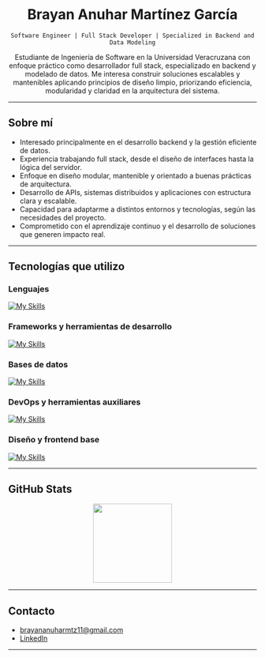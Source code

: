 <h1 align="center">Brayan Anuhar Martínez García</h1>
<p align="center"><code>Software Engineer | Full Stack Developer | Specialized in Backend and Data Modeling</code></p>

<p align="center">
Estudiante de Ingeniería de Software en la Universidad Veracruzana con enfoque práctico como desarrollador full stack, especializado en backend y modelado de datos. Me interesa construir soluciones escalables y mantenibles aplicando principios de diseño limpio, priorizando eficiencia, modularidad y claridad en la arquitectura del sistema.
</p>

---

## Sobre mí

- Interesado principalmente en el desarrollo backend y la gestión eficiente de datos.
- Experiencia trabajando full stack, desde el diseño de interfaces hasta la lógica del servidor.
- Enfoque en diseño modular, mantenible y orientado a buenas prácticas de arquitectura.
- Desarrollo de APIs, sistemas distribuidos y aplicaciones con estructura clara y escalable.
- Capacidad para adaptarme a distintos entornos y tecnologías, según las necesidades del proyecto.
- Comprometido con el aprendizaje continuo y el desarrollo de soluciones que generen impacto real.

---

## Tecnologías que utilizo

### Lenguajes
[![My Skills](https://skillicons.dev/icons?i=java,python,dart,js,cpp,cs&theme=dark)](https://skillicons.dev)

### Frameworks y herramientas de desarrollo
[![My Skills](https://skillicons.dev/icons?i=nodejs,vue,flutter,fastapi,spring&theme=dark)](https://skillicons.dev)

### Bases de datos
[![My Skills](https://skillicons.dev/icons?i=mysql,postgres,sqlite,mongodb&theme=dark)](https://skillicons.dev)

### DevOps y herramientas auxiliares
[![My Skills](https://skillicons.dev/icons?i=git,github,docker,jenkins,postman&theme=dark)](https://skillicons.dev)

### Diseño y frontend base
[![My Skills](https://skillicons.dev/icons?i=html,css,figma&theme=dark)](https://skillicons.dev)

---

## GitHub Stats

<div align="center">
<!--   <img height="160px" src="https://github-readme-stats.vercel.app/api?username=brayanmtzzz&show_icons=true&hide_border=true&line_height=22&theme=github_dark" /> -->
<!--   <img height="160px" src="https://streak-stats.demolab.com?user=brayanmtzzz&theme=github-dark&hide_border=true" /> -->
<!--   <img src="https://github-profile-trophy.vercel.app/?username=brayanmtzzz&theme=darkhub&no-frame=true&margin-w=10" /> -->
  <img height="160px" src="https://github-readme-stats.vercel.app/api/top-langs/?username=brayanmtzzz&layout=compact&hide_border=true&theme=github_dark" />
</div>

---

## Contacto

- brayananuharmtz11@gmail.com  
- [LinkedIn](https://www.linkedin.com/in/martínez-garcía-brayan-anuhar-1778b8329)

---
